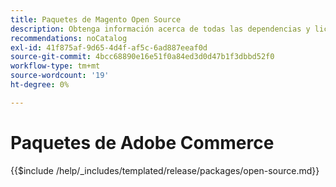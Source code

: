 ```yaml
---
title: Paquetes de Magento Open Source
description: Obtenga información acerca de todas las dependencias y licencias de terceros utilizadas en Magento Open Source.
recommendations: noCatalog
exl-id: 41f875af-9d65-4d4f-af5c-6ad887eeaf0d
source-git-commit: 4bcc68890e16e51f0a84ed3d0d47b1f3dbbd52f0
workflow-type: tm+mt
source-wordcount: '19'
ht-degree: 0%

---
```


# Paquetes de Adobe Commerce

{{$include /help/_includes/templated/release/packages/open-source.md}}
